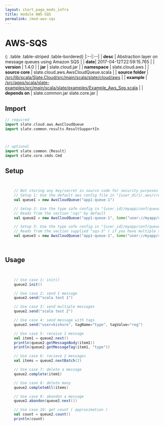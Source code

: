 ```yaml
---
layout: start_page_mods_infra
title: module AWS-SQS
permalink: /mod-aws-sqs
---
```


# AWS-SQS

{: .table .table-striped .table-bordered}
|:--|:--|
| **desc** | Abstraction layer on message queues using Amazon SQS | 
| **date**| 2017-04-12T22:59:15.765 |
| **version** | 1.4.0  |
| **jar** | slate.cloud.jar  |
| **namespace** | slate.cloud.aws  |
| **source core** | slate.cloud.aws.AwsCloudQueue.scala  |
| **source folder** | [/src/lib/scala/Slate.Cloud/src/main/scala/slate/cloud/aws](https://github.com/code-helix/slatekit/tree/master/src/lib/scala/Slate.Cloud/src/main/scala/slate/cloud/aws)  |
| **example** | [/src/apps/scala/slate-examples/src/main/scala/slate/examples/Example_Aws_Sqs.scala](https://github.com/code-helix/slatekit/tree/master/src/apps/scala/slate-examples/src/main/scala/slate/examples/Example_Aws_Sqs.scala) |
| **depends on** |  slate.common.jar slate.core.jar  |

## Import
```scala 
// required 
import slate.cloud.aws.AwsCloudQueue
import slate.common.results.ResultSupportIn



// optional 
import slate.common.{Result}
import slate.core.cmds.Cmd


```

## Setup
```scala


    // Not storing any key/secret in source code for security purposes
    // Setup 1: Use the default aws config file in "{user_dir}/.aws/credentials"
    val queue1 = new AwsCloudQueue("app1-queue-1")

    // Setup 2: Use the type safe config in "{user_id}/myapp/conf/queue.conf"
    // Reads from the section "sqs" by default
    val queue2 = new AwsCloudQueue("app1-queue-1", Some("user://myapp/conf/queue.conf"))

    // Setup 3: Use the type safe config in "{user_id}/myapp/conf/queue.conf"
    // Reads from the section supplied "sqs-3" ( if you have multiple sqs configurations )
    val queue3 = new AwsCloudQueue("app1-queue-1", Some("user://myapp/conf/queue.conf"), Some("sqs-1"))

    

```

## Usage
```scala


    // Use case 1: init()
    queue2.init()

    // Use case 2: send 1 message
    queue2.send("scala test 1")

    // Use case 3: send multiple messages
    queue2.send("scala test 2")

    // Use case 4: send message with tags
    queue2.send("user=kishore", tagName="type", tagValue="reg")

    // Use case 5: receive 1 message
    val item1 = queue2.next()
    println(queue2.getMessageBody(item1))
    println(queue2.getMessageTag(item1, "type"))

    // Use case 6: recieve 2 messages
    val items = queue2.nextBatch(2)

    // Use case 7: delete a message
    queue2.complete(item1)

    // Use case 8: delete many
    queue2.completeAll(items)

    // Use case 9: abandon a message
    queue2.abandon(queue2.next())

    // Use case 10: get count ( approximation )
    val count = queue2.count()
    println(count)
    

```

